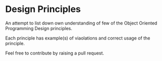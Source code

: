 # Design Principles

An attempt to list down own understanding of few of the Object Oriented Programming Design principles.

Each principle has example(s) of viaolations and correct usage of the principle.

Feel free to contribute by raising a pull request.
